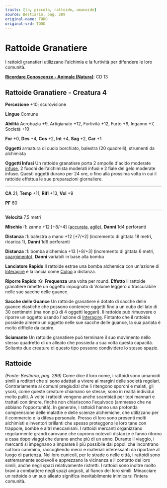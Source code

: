 ```yaml
---
traits: [ln, piccola, rattoide, umanoide]
source: Bestiario, pag. 289
original-name: TODO
original-srd: TODO
---
```


# Rattoide Granatiere

I rattoidi granatieri utilizzano l'alchimia e la furtività per difendere le loro
comunità.

**[Ricordare Conoscenze - Animale (Natura)](/azioni/abilita/ricordare-conoscenze)**:
CD 13

## Rattoide Granatiere - Creatura 4

**Percezione** +10; scurovisione

**Lingue** Comune

**Abilità** Acrobazia +9, Artigianato +12, Furtività +12, Furto +9, Inganno +7,
Società +10

**For** +0, **Des** +4, **Cos** +2, **Int** +4, **Sag** +2, **Car** +1

**Oggetti** armatura di cuoio borchiato, balestra (20 quadrelli), strumenti da
alchimista

**Oggetti Infusi** Un rattoide granatiere porta 2 ampolle d'acido moderate
[infuse](/tratti/infuso), 2 fuochi dell'alchimista moderati infusi e 2 fiale del
gelo moderate infuse. Questi oggetti durano per 24 ore, o fino alla prossima
volta in cui il rattoide effettua le sue preparazioni giornaliere.

---

**CA** 21; **Temp** +11, **Rifl** +13, **Vol** +9

**PF** 60

---

**Velocità** 7,5 metri

**Mischia** :1: zanne +12 \[+8/+4] ([accurata](/tratti/accurata),
[agile](/tratti/agile)), **Danni** 1d4 perforanti

**Distanza** :1: balestra a mano +12 \[+7/+2] (incremento di gittata 18 metri,
ricarica 1), **Danni** 1d6 perforanti

**Distanza** :1: bomba alchemica +13 \[+8/+3] (incremento di gittata 6 metri,
[spargimento](/tratti/spargimento)), **Danni** variabili in base alla bomba

**Lanciatore Rapido** Il rattoide estrae una bomba alchemica con un'azione di
[Interagire](/azioni/base/interagire) e la lancia come
[Colpo](/azioni/base/colpire) a distanza.

**Riporre Rapido** :G: **Frequenza** una volta per round. **Effetto** Il
rattoide granatiere rimette un oggetto impugnato di Volume leggero o
trascurabile nelle sue sacche delle guance.

**Sacche delle Guance** Un rattoide granatiere è dotato di sacche delle guance
elastiche che possono contenere oggetti fino a un cubo del lato di 30 centimetri
(ma non più di 4 oggetti leggeri). Il rattoide può rimuovere o riporre un
oggetto usando l'azione di [Interagire](/azioni/base/interagire). Fintanto che
il rattoide possiede almeno un oggetto nelle sue sacche delle guance, la sua
parlata è molto difficile da capire.

**Sciamante** Un rattoide granatiere può terminare il suo movimento nello stesso
quadretto di un alleato che possieda a sua volta questa capacità. Soltanto due
creature di questo tipo possono condividere lo stesso spazio.

## **Rattoide**

_(Fonte: Bestiario, pag. 289)_ Come dice il loro nome, i rattoidi sono umanoidi
simili a roditori che si sono adattati a vivere ai margini delle società
regolari. Contrariamente ai comuni pregiudizi che li ritengono sporchi e malati,
gli ysoki, come queste creature chiamano se stesse, sono in realtà individui
molto puliti. A volte i rattoidi vengono anche scambiati per topi mannari e
trattati con timore, finché non chiariscono l'equivoco (ammesso che ne abbiano
l'opportunità). In generale, i rattoidi hanno una profonda comprensione delle
malattie e delle scienze alchemiche, che utilizzano per il commercio e la difesa
personale. Presso di loro sono presenti molti alchimisti e inventori brillanti
che spesso proteggono le loro tane con trappole, bombe e altri meccanismi. I
rattoidi mercanti organizzano regolarmente grandi carovane che coprono notevoli
distanze e fanno ritorno a casa dopo viaggi che durano anche più di un anno.
Durante il viaggio, i mercanti si impegnano a imparare il più possibile dai
popoli che incontrano sul loro cammino, raccogliendo merci e materiali
interessanti da riportare al luogo di partenza. Nei loro cunicoli, per le strade
o nelle città, i rattoidi sono estremamente socievoli e apprezzano la vicinanza
e il contatto dei loro simili, anche negli spazi relativamente ristretti. I
rattoidi sono inoltre molto bravi a combattere negli spazi angusti, al fianco
dei loro simili. Minacciare un rattoide o un suo alleato significa
inevitabilmente inimicarsi l'intera comunità.
